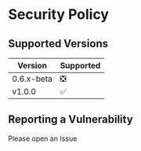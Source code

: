 # Security Policy

## Supported Versions

| Version      | Supported          |
| ------------ | ------------------ |
| 0.6.x-beta   | :negative_squared_cross_mark: |
| v1.0.0       | :white_check_mark: |

## Reporting a Vulnerability

Please open an Issue
